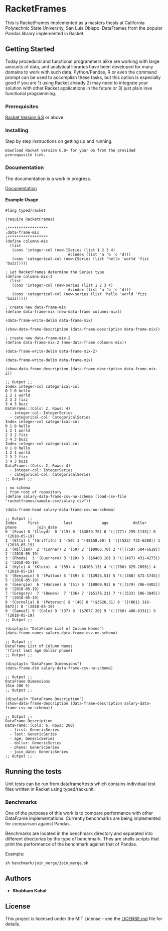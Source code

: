 # RacketFrames

This is RacketFrames implemented as a masters thesis at California Polytechnic State University, San Luis Obispo. DataFrames from the popular Pandas library implemented in Racket.

## Getting Started

Today procedural and functional programmers alike are working with large amounts of data, and analytical libraries have been developed for many domains to work with such data. Python/Pandas, R or even the command prompt can be used to accomplish these tasks, but this option is especially good if you are 1) using Racket already 2) may need to integrate your solution with other Racket applications in the future or 3) just plain love functional programming.

### Prerequisites

[Racket Version 6.8](http://racket-lang.org/download/) or above.

### Installing

Step by step instructions on getting up and running.

```
Download Racket Version 6.8+ for your OS from the provided prerequisite link.
```

### Documentation

The documentation is a work in progress.

[Documentation](http://htmlpreview.github.com/?https://github.com/bommysk/RacketFrames/blob/master/documentation/documentation.html)

#### Example Usage
```
#lang typed/racket

(require RacketFrames)

;******************
;data-frame-mix
;******************
(define columns-mix
  (list
   (cons 'integer-col (new-ISeries (list 1 2 3 4)
                            #:index (list 'a 'b 'c 'd)))
   (cons 'categorical-col (new-CSeries (list 'hello 'world 'fizz 'buzz)))))

; Let RacketFrames determine the Series type
(define columns-mix-2
  (list
   (cons 'integer-col (new-series (list 1 2 3 4)
                            #:index (list 'a 'b 'c 'd)))
   (cons 'categorical-col (new-series (list 'hello 'world 'fizz 'buzz)))))

; create new data-frame-mix
(define data-frame-mix (new-data-frame columns-mix))

(data-frame-write-delim data-frame-mix)

(show-data-frame-description (data-frame-description data-frame-mix))

; create new data-frame-mix-2
(define data-frame-mix-2 (new-data-frame columns-mix))

(data-frame-write-delim data-frame-mix-2)

(data-frame-write-delim data-frame-mix)

(show-data-frame-description (data-frame-description data-frame-mix-2))

;; Output ;;
Index integer-col categorical-col
0 1 0 hello
1 2 1 world
2 3 2 fizz
3 4 3 buzz
DataFrame::(Cols: 2, Rows: 4)
  - integer-col: IntegerSeries
  - categorical-col: CategoricalSeries
Index integer-col categorical-col
0 1 0 hello
1 2 1 world
2 3 2 fizz
3 4 3 buzz
Index integer-col categorical-col
0 1 0 hello
1 2 1 world
2 3 2 fizz
3 4 3 buzz
DataFrame::(Cols: 2, Rows: 4)
  - integer-col: IntegerSeries
  - categorical-col: CategoricalSeries
;; Output ;;
```

```
; no schema
; from root of repository
(define salary-data-frame-csv-no-schema (load-csv-file "racketframes/sample-csv/salary.csv"))

(data-frame-head salary-data-frame-csv-no-schema)

;; Output ;;
Index     first           last             age           dollar           phone         join_date    
0 '(Evan) 0 '(Lloyd)  0 '(19) 0 '($3839.78) 0 '(|(771) 255-1133|) 0 '(2018-05-19) 
1 '(Etta) 1 '(Griffith) 1 '(50) 1 '($8158.60) 1 '(|(523) 731-6388|) 1 '(2018-05-19) 
2 '(William)  2 '(Conner) 2 '(50) 2 '($9966.70) 2 '(|(759) 504-6619|) 2 '(2018-05-19) 
3 '(Rhoda)  3 '(Guerrero) 3 '(20) 3 '($6480.10) 3 '(|(467) 431-4273|) 3 '(2018-05-19) 
4 '(Kyle) 4 '(Klein)  4 '(59) 4 '($6106.13) 4 '(|(760) 829-2093|) 4 '(2018-05-19) 
5 '(Benjamin) 5 '(Patton) 5 '(59) 5 '($3925.51) 5 '(|(488) 673-5745|) 5 '(2018-05-19) 
6 '(Georgie)  6 '(Hansen) 6 '(51) 6 '($8809.92) 6 '(|(579) 706-4402|) 6 '(2018-05-19) 
7 '(Gregory)  7 '(Bowen)  7 '(36) 7 '($5176.21) 7 '(|(533) 506-3845|) 7 '(2018-05-19) 
8 '(Cornelia) 8 '(Peterson) 8 '(46) 8 '($3626.31) 8 '(|(861) 316-5672|) 8 '(2018-05-19) 
9 '(Samuel) 9 '(Cole) 9 '(37) 9 '($7677.20) 9 '(|(760) 406-6331|) 9 '(2018-05-19) 
;; Output ;;
```

```
(displayln "DataFrame List of Column Names")
(data-frame-names salary-data-frame-csv-no-schema)

;; Output ;;
DataFrame List of Column Names
'(first last age dollar phone)
;; Output ;;

(displayln "DataFrame Dimensions")
(data-frame-dim salary-data-frame-csv-no-schema)

;; Output ;;
DataFrame Dimensions
(Dim 200 5)
;; Output ;;

(displayln "DataFrame Description")
(show-data-frame-description (data-frame-description salary-data-frame-csv-no-schema))

;; Output ;;
DataFrame Description
DataFrame::(Cols: 6, Rows: 200)
  - first: GenericSeries
  - last: GenericSeries
  - age: GenericSeries
  - dollar: GenericSeries
  - phone: GenericSeries
  - join_date: GenericSeries
;; Output ;;
```

## Running the tests

Unit tests can be run from dataframe/tests which contains individual test files written in Racket using typed/rackunit.

### Benchmarks

One of the purposes of this work is to compare performance with other DataFrame implementations. Currently benchmarks are being implemented for comparison against Pandas.

Benchmarks are located in the benchmark directory and separated into different directories by the type of benchmark. They are shells scripts that print the performance of the benchmark against that of Pandas.

Example:
```
sh benchmark/join_merge/join_merge.sh
```

## Authors

* **Shubham Kahal**

## License

This project is licensed under the MIT License - see the [LICENSE.md](LICENSE.md) file for details.
